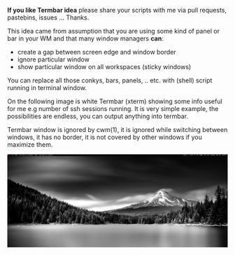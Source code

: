 **If you like Termbar idea** please share your scripts with me via
pull requests, pastebins, issues ... Thanks.

This idea came from assumption that you are using some kind of panel or
bar in your WM and that many window managers **can**:

* create a gap between screen edge and window border
* ignore particular window
* show particular window on all workspaces (sticky windows)

You can replace all those conkys, bars, panels, ..  etc.  with (shell)
script running in terminal window.

On the following image is white Termbar (xterm) showing some info
useful for me e.g number of ssh sessions running.  It is very simple
example, the possibilities are endless, you can output anything into
termbar.

Termbar window is ignored by cwm(1), it is ignored while switching between
windows, it has no border, it is not covered by other windows if you
maximize them.

![Image of Termbar running in cwm](./screenshot.png "Termbar running in cwm")
